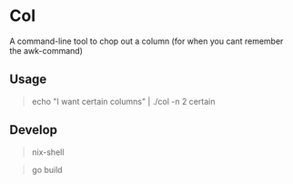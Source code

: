 # Col

A command-line tool to chop out a column (for when you cant remember the awk-command)

## Usage

> echo "I     want    certain  columns" | ./col -n 2
> certain

## Develop

> nix-shell


> go build